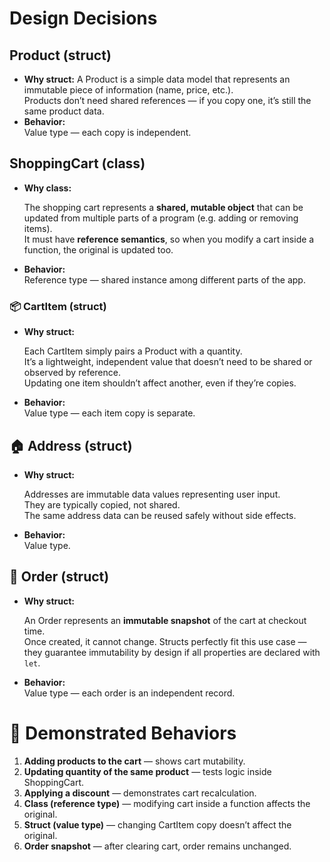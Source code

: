 # Design Decisions

## Product (struct)
- **Why struct:**
  A Product is a simple data model that represents an immutable piece of information (name, price, etc.).  
  Products don’t need shared references — if you copy one, it’s still the same product data.
- **Behavior:**  
  Value type — each copy is independent.

## ShoppingCart (class)
- **Why class:**

  The shopping cart represents a **shared, mutable object** that can be updated from multiple parts of a program (e.g. adding or removing items).  
  It must have **reference semantics**, so when you modify a cart inside a function, the original is updated too.

- **Behavior:**  
  Reference type — shared instance among different parts of the app.

### 📦 CartItem (struct)
- **Why struct:**

  Each CartItem simply pairs a Product with a quantity.  
  It’s a lightweight, independent value that doesn’t need to be shared or observed by reference.  
  Updating one item shouldn’t affect another, even if they’re copies.

- **Behavior:**  
  Value type — each item copy is separate.

## 🏠 Address (struct)
- **Why struct:**

  Addresses are immutable data values representing user input.  
  They are typically copied, not shared.  
  The same address data can be reused safely without side effects.

- **Behavior:**  
  Value type.

## 🧾 Order (struct)
- **Why struct:**

  An Order represents an **immutable snapshot** of the cart at checkout time.  
  Once created, it cannot change. Structs perfectly fit this use case — they guarantee immutability by design if all properties are declared with `let`.

- **Behavior:**  
  Value type — each order is an independent record.

# 🧪 Demonstrated Behaviors

1. **Adding products to the cart** — shows cart mutability.  
2. **Updating quantity of the same product** — tests logic inside ShoppingCart.  
3. **Applying a discount** — demonstrates cart recalculation.  
4. **Class (reference type)** — modifying cart inside a function affects the original.  
5. **Struct (value type)** — changing CartItem copy doesn’t affect the original.  
6. **Order snapshot** — after clearing cart, order remains unchanged.
